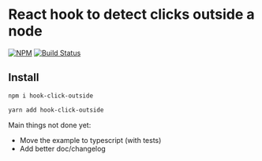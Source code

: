# React hook to detect clicks outside a node

[![NPM](https://img.shields.io/npm/v/hook-click-outside.svg)](https://www.npmjs.com/package/hook-click-outside) [![Build Status](https://travis-ci.com/jucallej/hook-click-outside.svg?branch=master)](https://travis-ci.com/jucallej/hook-click-outside)

## Install

```bash
npm i hook-click-outside
```

```bash
yarn add hook-click-outside
```

Main things not done yet:

* Move the example to typescript (with tests)
* Add better doc/changelog
